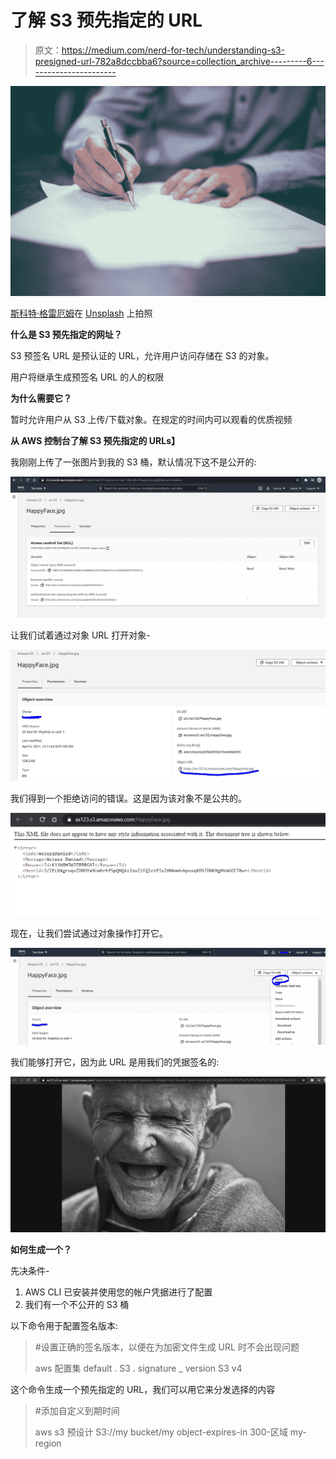 # 了解 S3 预先指定的 URL

> 原文：<https://medium.com/nerd-for-tech/understanding-s3-presigned-url-782a8dccbba6?source=collection_archive---------6----------------------->

![](img/ed587b0feaf43fa55a5275370d300aa8.png)

[斯科特·格雷厄姆](https://unsplash.com/@homajob?utm_source=medium&utm_medium=referral)在 [Unsplash](https://unsplash.com?utm_source=medium&utm_medium=referral) 上拍照

**什么是 S3 预先指定的网址？**

S3 预签名 URL 是预认证的 URL，允许用户访问存储在 S3 的对象。

用户将继承生成预签名 URL 的人的权限

**为什么需要它？**

暂时允许用户从 S3 上传/下载对象。在规定的时间内可以观看的优质视频

**从 AWS 控制台了解 S3 预先指定的 URLs】**

我刚刚上传了一张图片到我的 S3 桶，默认情况下这不是公开的:

![](img/64a7c1f5769b67dc76452ff053d60dc4.png)

让我们试着通过对象 URL 打开对象-

![](img/7116ecf383e25a7816efb4af5a94b276.png)

我们得到一个拒绝访问的错误。这是因为该对象不是公共的。

![](img/04dc003dfe23c2e81d20166db6a14888.png)

现在，让我们尝试通过对象操作打开它。

![](img/9cbe87311f95540065da67ce95eb55bb.png)

我们能够打开它，因为此 URL 是用我们的凭据签名的:

![](img/c0fb99b4d71b31ad6090a25f50909853.png)

**如何生成一个？**

先决条件-

1.  AWS CLI 已安装并使用您的帐户凭据进行了配置
2.  我们有一个不公开的 S3 桶

以下命令用于配置签名版本:

> #设置正确的签名版本，以便在为加密文件生成 URL 时不会出现问题
> 
> aws 配置集 default . S3 . signature _ version S3 v4

这个命令生成一个预先指定的 URL，我们可以用它来分发选择的内容

> #添加自定义到期时间
> 
> aws s3 预设计 S3://my bucket/my object-expires-in 300-区域 my-region